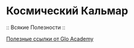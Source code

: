 

# Космический Кальмар
:: Всякие Полезности ::

[Полезные ссылки от Glo Academy](https://aislam23.github.io/links/ "Полезные ссылки 👨‍💻 для веб-разработчика")
